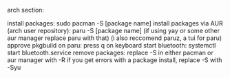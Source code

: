 arch section:

install packages: sudo pacman -S [package name]
install packages via AUR (arch user repository): paru -S [package name] (if using yay or some other aur manager replace paru with that) (i also reccomend paruz, a tui for paru)
approve pkgbuild on paru: press q on keyboard
start bluetooth: systemctl start bluetooth.service
remove packages: replace -S in either pacman or aur manager with -R
if you get errors with a package install, replace -S with -Syu

